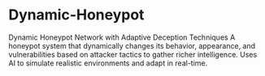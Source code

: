 # Dynamic-Honeypot
Dynamic Honeypot Network with Adaptive Deception Techniques  A honeypot system that dynamically changes its behavior, appearance, and vulnerabilities based on attacker tactics to gather richer intelligence.  Uses AI to simulate realistic environments and adapt in real-time.
